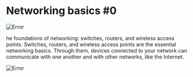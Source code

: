 # Networking basics #0
![Error](https://361561-1134537-raikfcquaxqncofqfm.stackpathdns.com/wp-content/uploads/Networking-basics-LAN-WLAN-1-1030x580.png)

he foundations of networking: switches, routers, and wireless access points. Switches, routers, and wireless access points are the essential networking basics. Through them, devices connected to your network can communicate with one another and with other networks, like the Internet.

![Error](https://www.onlinecomputertips.com/images/networking/n166.jpg)